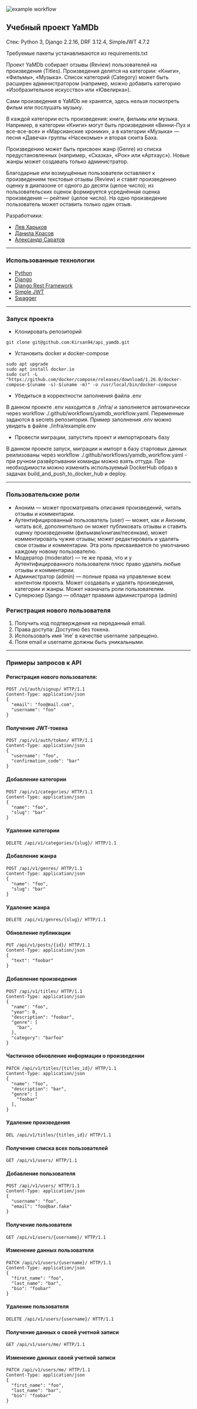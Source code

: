 ![example workflow](https://github.com/kirsan94/yamdb_final/actions/workflows/yamdb_workflow.yml/badge.svg)
## Учебный проект YaMDb

Стек: Python 3, Django 2.2.16, DRF 3.12.4, SimpleJWT 4.7.2

Требуемые пакеты устанавливаются из requirements.txt

Проект YaMDb собирает отзывы (Review) пользователей на произведения (Titles). Произведения делятся на категории: «Книги», «Фильмы», «Музыка». Список категорий (Category) может быть расширен администратором (например, можно добавить категорию «Изобразительное искусство» или «Ювелирка»).

Сами произведения в YaMDb не хранятся, здесь нельзя посмотреть фильм или послушать музыку.

В каждой категории есть произведения: книги, фильмы или музыка. Например, в категории «Книги» могут быть произведения «Винни-Пух и все-все-все» и «Марсианские хроники», а в категории «Музыка» — песня «Давеча» группы «Насекомые» и вторая сюита Баха.

Произведению может быть присвоен жанр (Genre) из списка предустановленных (например, «Сказка», «Рок» или «Артхаус»). Новые жанры может создавать только администратор.

Благодарные или возмущённые пользователи оставляют к произведениям текстовые отзывы (Review) и ставят произведению оценку в диапазоне от одного до десяти (целое число); из пользовательских оценок формируется усреднённая оценка произведения — рейтинг (целое число). На одно произведение пользователь может оставить только один отзыв.

Разработчики:
- [Лев Харьков](https://github.com/Kirsan94)
- [Данила Красов](https://github.com/Fr0stFree)
- [Александр Саратов](https://github.com/F1rebeard)
---
### Использованные технологии
- [Python](https://github.com/python)
- [Django](https://github.com/django/django)
- [Django Rest Framework](https://github.com/encode/django-rest-framework)
- [Simple JWT](https://github.com/jazzband/djangorestframework-simplejwt)
- [Swagger](https://github.com/axnsan12/drf-yasg)
---
### Запуск проекта
- Клонировать репозиторий
```
git clone git@github.com:Kirsan94/api_yamdb.git
```
- Установить docker и docker-compose
```
sudo apt upgrade
sudo apt install docker.io 
sudo curl -L "https://github.com/docker/compose/releases/download/1.26.0/docker-compose-$(uname -s)-$(uname -m)" -o /usr/local/bin/docker-compose
```
- Убедиться в корректности заполнения файла .env

В данном проекте .env находится в ./infra/ и заполняется автоматически через workflow ./.github/workflows/yamdb_workflow.yaml. Переменные задаются в secrets репозитория.
Пример заполнения .env можно увидеть в файле ./infra/example.env
- Провести миграции, запустить проект и импортировать базу

В данном проекте запуск, миграции и импорт в базу стартовых данных реилизованы через workflow ./.github/workflows/yamdb_workflow.yaml - при ручном развёртывании команды можно взять оттуда.
При необходимости можно изменить используемый DockerHub образ в задачах build_and_push_to_docker_hub и deploy.

---
### Пользовательские роли
- Аноним — может просматривать описания произведений, читать отзывы и комментарии.
- Аутентифицированный пользователь (user) — может, как и Аноним, читать всё, дополнительно он может публиковать отзывы и ставить оценку произведениям (фильмам/книгам/песенкам), может комментировать чужие отзывы; может редактировать и удалять свои отзывы и комментарии. Эта роль присваивается по умолчанию каждому новому пользователю.
- Модератор (moderator) — те же права, что и у Аутентифицированного пользователя плюс право удалять любые отзывы и комментарии.
- Администратор (admin) — полные права на управление всем контентом проекта. Может создавать и удалять произведения, категории и жанры. Может назначать роли пользователям.
- Суперюзер Django — обладет правами администратора (admin)

### Регистрация нового пользователя
1. Получить код подтверждения на переданный email.
2. Права доступа: Доступно без токена.
3. Использовать имя 'me' в качестве username запрещено.
4. Поля email и username должны быть уникальными.
---
### Примеры запросов к API
#### Регистрация нового пользователя:
```
POST /v1/auth/signup/ HTTP/1.1
Content-Type: application/json
{
  "email": "foo@mail.com",
  "username": "foo"
}
```
#### Получение JWT-токена
```
POST /api/v1/auth/token/ HTTP/1.1
Content-Type: application/json
{
  "username": "foo",
  "confirmation_code": "bar"
}
```
#### Добавление категории
```
POST /api/v1/categories/ HTTP/1.1
Content-Type: application/json
{
  "name": "foo",
  "slug": "bar"
}
```
#### Удаление категории
```
DELETE /api/v1/categories/{slug}/ HTTP/1.1
```
#### Добавление жанра
```
POST /api/v1/genres/ HTTP/1.1
Content-Type: application/json
{
  "name": "foo",
  "slug": "bar"
}
```
#### Удаление жанра
```
DELETE /api/v1/genres/{slug}/ HTTP/1.1
```
#### Обновление публикации
```
PUT /api/v1/posts/{id}/ HTTP/1.1
Content-Type: application/json
{
  "text": "foobar"
}
```
#### Добавление произведения
```
POST /api/v1/titles/ HTTP/1.1
Content-Type: application/json
{
  "name": "foo",
  "year": 0,
  "description": "foobar",
  "genre": [
    "bar",
  ],
  "category": "barfoo"
}
```
#### Частичное обновление информации о произведении
```
PATCH /api/v1/titles/{titles_id}/ HTTP/1.1
Content-Type: application/json
{
  "name": "foo",
  "description": "bar",
  "genre": [
    "foobar"
  ],
}
```
#### Удаление произведения
```
DEL /api/v1/titles/{titles_id}/ HTTP/1.1
```
#### Получение списка всех пользователей
```
GET /api/v1/users/ HTTP/1.1
```
#### Добавление пользователя
```
POST /api/v1/users/ HTTP/1.1
Content-Type: application/json
{
  "username": "foo",
  "email": "foo@bar.fake"
}
```
#### Получение пользователя
```
GET /api/v1/users/{username}/ HTTP/1.1
```
#### Изменение данных пользователя
```
PATCH /api/v1/users/{username}/ HTTP/1.1
Content-Type: application/json
{
  "first_name": "foo",
  "last_name": "bar",
  "bio": "foobar"
}
```
#### Удаление пользователя
```
DELETE /api/v1/users/{username}/ HTTP/1.1
```
#### Получение данных о своей учетной записи
```
GET /api/v1/users/me/ HTTP/1.1
```
#### Изменение данных своей учетной записи
```
PATCH /api/v1/users/me/ HTTP/1.1
Content-Type: application/json
{
  "first_name": "foo",
  "last_name": "bar",
  "bio": "foobar"
}
```
